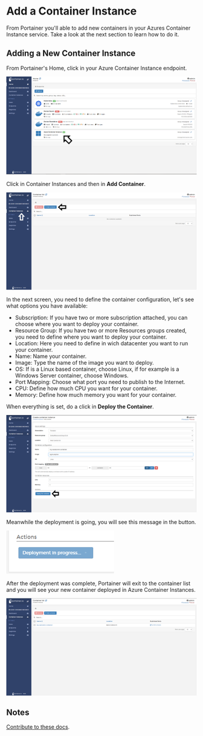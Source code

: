# Add a Container Instance

From Portainer you'll able to add new containers in your Azures Container Instance service. Take a look at the next section to learn how to do it.

## Adding a New Container Instance

From Portainer's Home, click in your Azure Container Instance endpoint. 

![aci](assets/add-1.png)

Click in Container Instances and then in <b>Add Container</b>.

![aci](assets/add-2.png)

In the next screen, you need to define the container configuration, let's see what options you have available:

* Subscription: If you have two or more subscription attached, you can choose where you want to deploy your container.
* Resource Group: If you have two or more Resources groups created, you need to define where you want to deploy your container.
* Location: Here you need to define in wich datacenter you want to run your container.
* Name: Name your container.
* Image: Type the name of the image you want to deploy.
* OS: If is a Linux based container, choose Linux, if for example is a Windows Server container, choose Windows.
* Port Mapping: Choose what port you need to publish to the Internet.
* CPU: Define how much CPU you want for your container.
* Memory: Define how much memory you want for your container.

When everything is set, do a click in <b>Deploy the Container</b>.

![aci](assets/add-3.png)

Meanwhile the deployment is going, you will see this message in the button. 

![aci](assets/add-4.png)

After the deployment was complete, Portainer will exit to the container list and you will see your new container deployed in Azure Container Instances.

![aci](assets/add-5.png)

## Notes

[Contribute to these docs](https://github.com/portainer/portainer-docs/blob/master/contributing.md).
